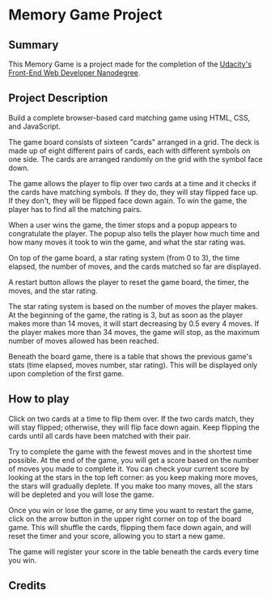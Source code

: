 # Memory Game Project

## Summary

This Memory Game is a project made for the completion of the [Udacity's Front-End Web Developer Nanodegree](https://www.udacity.com/course/front-end-web-developer-nanodegree--nd001?v=fe1).

## Project Description

Build a complete browser-based card matching game using HTML, CSS, and JavaScript.

The game board consists of sixteen "cards" arranged in a grid. The deck is made up of eight different pairs of cards, each with different symbols on one side. The cards are arranged randomly on the grid with the symbol face down.

The game allows the player to flip over two cards at a time and it checks if the cards have matching symbols. If they do, they will stay flipped face up. If they don't, they will be flipped face down again.
To win the game, the player has to find all the matching pairs.

When a user wins the game, the timer stops and a popup appears to congratulate the player. The popup also tells the player how much time and how many moves it took to win the game, and what the star rating was.

On top of the game board, a star rating system (from 0 to 3), the time elapsed, the number of moves, and the cards matched so far are displayed.

A restart button allows the player to reset the game board, the timer, the moves, and the star rating.

The star rating system is based on the number of moves the player makes. At the beginning of the game, the rating is 3, but as soon as the player makes more than 14 moves, it will start decreasing by 0.5 every 4 moves. If the player makes more than 34 moves, the game will stop, as the maximum number of moves allowed has been reached.

Beneath the board game, there is a table that shows the previous game's stats (time elapsed, moves number, star rating). This will be displayed only upon completion of the first game.

## How to play

Click on two cards at a time to flip them over. If the two cards match, they will stay flipped; otherwise, they will flip face down again. Keep flipping the cards until all cards have been matched with their pair.

Try to complete the game with the fewest moves and in the shortest time possible. At the end of the game, you will get a score based on the number of moves you made to complete it. You can check your current score by looking at the stars in the top left corner: as you keep making more moves, the stars will gradually deplete. If you make too many moves, all the stars will be depleted and you will lose the game.

Once you win or lose the game, or any time you want to restart the game, click on the arrow button in the upper right corner on top of the board game. This will shuffle the cards, flipping them face down again, and will reset the timer and your score, allowing you to start a new game.

The game will register your score in the table beneath the cards every time you win.

## Credits
